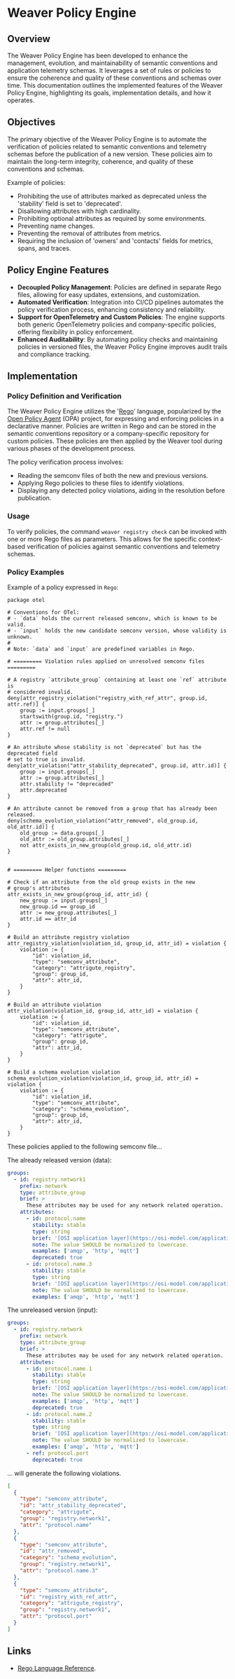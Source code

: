 # Weaver Policy Engine

## Overview
The Weaver Policy Engine has been developed to enhance the management,
evolution, and maintainability of semantic conventions and application
telemetry schemas. It leverages a set of rules or policies to ensure the
coherence and quality of these conventions and schemas over time. This
documentation outlines the implemented features of the Weaver Policy Engine,
highlighting its goals, implementation details, and how it operates.

## Objectives
The primary objective of the Weaver Policy Engine is to automate the
verification of policies related to semantic conventions and telemetry schemas
before the publication of a new version. These policies aim to maintain the
long-term integrity, coherence, and quality of these conventions and schemas.

Example of policies:
- Prohibiting the use of attributes marked as deprecated unless the 'stability'
  field is set to 'deprecated'.
- Disallowing attributes with high cardinality.
- Prohibiting optional attributes as required by some environments.
- Preventing name changes.
- Preventing the removal of attributes from metrics.
- Requiring the inclusion of 'owners' and 'contacts' fields for metrics, spans,
  and traces.

## Policy Engine Features
- **Decoupled Policy Management**: Policies are defined in separate Rego files,
  allowing for easy updates, extensions, and customization.
- **Automated Verification**: Integration into CI/CD pipelines automates the
  policy verification process, enhancing consistency and reliability.
- **Support for OpenTelemetry and Custom Policies**: The engine supports both
  generic OpenTelemetry policies and company-specific policies, offering
  flexibility in policy enforcement.
- **Enhanced Auditability**: By automating policy checks and maintaining
  policies in versioned files, the Weaver Policy Engine improves audit trails and
  compliance tracking.

## Implementation

### Policy Definition and Verification
The Weaver Policy Engine utilizes the '[Rego](https://www.openpolicyagent.org/docs/latest/policy-language/)'
language, popularized by the [Open Policy Agent](https://www.openpolicyagent.org/) (OPA) project,
for expressing and enforcing policies in a declarative manner. Policies are
written in Rego and can be stored in the semantic conventions repository or a
company-specific repository for custom policies. These policies are then applied
by the Weaver tool during various phases of the development process.

The policy verification process involves:
- Reading the semconv files of both the new and previous versions.
- Applying Rego policies to these files to identify violations.
- Displaying any detected policy violations, aiding in the resolution before
  publication.


### Usage
To verify policies, the command `weaver registry check` can be invoked with one
or more Rego files as parameters. This allows for the specific context-based
verification of policies against semantic conventions and telemetry schemas.

### Policy Examples

Example of a policy expressed in `Rego`:
```rego
package otel

# Conventions for OTel:
# - `data` holds the current released semconv, which is known to be valid.
# - `input` holds the new candidate semconv version, whose validity is unknown.
#
# Note: `data` and `input` are predefined variables in Rego.

# ========= Violation rules applied on unresolved semconv files =========

# A registry `attribute_group` containing at least one `ref` attribute is
# considered invalid.
deny[attr_registry_violation("registry_with_ref_attr", group.id, attr.ref)] {
    group := input.groups[_]
    startswith(group.id, "registry.")
    attr := group.attributes[_]
    attr.ref != null
}

# An attribute whose stability is not `deprecated` but has the deprecated field
# set to true is invalid.
deny[attr_violation("attr_stability_deprecated", group.id, attr.id)] {
    group := input.groups[_]
    attr := group.attributes[_]
    attr.stability != "deprecaded"
    attr.deprecated
}

# An attribute cannot be removed from a group that has already been released.
deny[schema_evolution_violation("attr_removed", old_group.id, old_attr.id)] {
    old_group := data.groups[_]
    old_attr := old_group.attributes[_]
    not attr_exists_in_new_group(old_group.id, old_attr.id)
}


# ========= Helper functions =========

# Check if an attribute from the old group exists in the new
# group's attributes
attr_exists_in_new_group(group_id, attr_id) {
    new_group := input.groups[_]
    new_group.id == group_id
    attr := new_group.attributes[_]
    attr.id == attr_id
}

# Build an attribute registry violation
attr_registry_violation(violation_id, group_id, attr_id) = violation {
    violation := {
        "id": violation_id,
        "type": "semconv_attribute",
        "category": "attrigute_registry",
        "group": group_id,
        "attr": attr_id,
    }
}

# Build an attribute violation
attr_violation(violation_id, group_id, attr_id) = violation {
    violation := {
        "id": violation_id,
        "type": "semconv_attribute",
        "category": "attrigute",
        "group": group_id,
        "attr": attr_id,
    }
}

# Build a schema evolution violation
schema_evolution_violation(violation_id, group_id, attr_id) = violation {
    violation := {
        "id": violation_id,
        "type": "semconv_attribute",
        "category": "schema_evolution",
        "group": group_id,
        "attr": attr_id,
    }
}
```

These policies applied to the following semconv file...

The already released version (data):
```yaml
groups:
  - id: registry.network1
    prefix: network
    type: attribute_group
    brief: >
      These attributes may be used for any network related operation.
    attributes:
      - id: protocol.name
        stability: stable
        type: string
        brief: '[OSI application layer](https://osi-model.com/application-layer/) or non-OSI equivalent.'
        note: The value SHOULD be normalized to lowercase.
        examples: ['amqp', 'http', 'mqtt']
        deprecated: true
      - id: protocol.name.3
        stability: stable
        type: string
        brief: '[OSI application layer](https://osi-model.com/application-layer/) or non-OSI equivalent.'
        note: The value SHOULD be normalized to lowercase.
        examples: ['amqp', 'http', 'mqtt']
```

The unreleased version (input):
```yaml
groups:
  - id: registry.network
    prefix: network
    type: attribute_group
    brief: >
      These attributes may be used for any network related operation.
    attributes:
      - id: protocol.name.1
        stability: stable
        type: string
        brief: '[OSI application layer](https://osi-model.com/application-layer/) or non-OSI equivalent.'
        note: The value SHOULD be normalized to lowercase.
        examples: ['amqp', 'http', 'mqtt']
        deprecated: true
      - id: protocol.name.2
        stability: stable
        type: string
        brief: '[OSI application layer](https://osi-model.com/application-layer/) or non-OSI equivalent.'
        note: The value SHOULD be normalized to lowercase.
        examples: ['amqp', 'http', 'mqtt']
      - ref: protocol.port
        deprecated: true
```

... will generate the following violations.

```json
[
  {
    "type": "semconv_attribute",
    "id": "attr_stability_deprecated",
    "category": "attrigute",
    "group": "registry.network1",
    "attr": "protocol.name"
  },
  {
    "type": "semconv_attribute",
    "id": "attr_removed",
    "category": "schema_evolution",
    "group": "registry.network1",
    "attr": "protocol.name.3"
  },
  {
    "type": "semconv_attribute",
    "id": "registry_with_ref_attr",
    "category": "attrigute_registry",
    "group": "registry.network1",
    "attr": "protocol.port"
  }
]
```

## Links
- [Rego Language Reference](https://www.openpolicyagent.org/docs/latest/policy-language/).